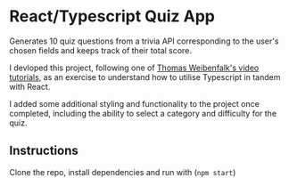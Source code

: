 # React/Typescript Quiz App

Generates 10 quiz questions from a trivia API corresponding to the user's chosen fields and keeps track of their total score.

I devloped this project, following one of [Thomas Weibenfalk's video tutorials](https://www.youtube.com/watch?v=F2JCjVSZlG0), as an exercise to understand how to utilise Typescript in tandem with React.

I added some additional styling and functionality to the project once completed, including the ability to select a category and difficulty for the quiz.

## Instructions

Clone the repo, install dependencies and run with (`npm start`)
